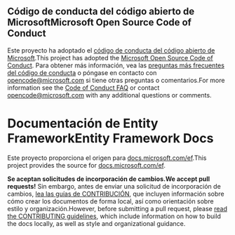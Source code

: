 ## <a name="microsoft-open-source-code-of-conduct"></a><span data-ttu-id="64041-101">Código de conducta del código abierto de Microsoft</span><span class="sxs-lookup"><span data-stu-id="64041-101">Microsoft Open Source Code of Conduct</span></span>

<span data-ttu-id="64041-102">Este proyecto ha adoptado el [código de conducta del código abierto de Microsoft](https://opensource.microsoft.com/codeofconduct/).</span><span class="sxs-lookup"><span data-stu-id="64041-102">This project has adopted the [Microsoft Open Source Code of Conduct](https://opensource.microsoft.com/codeofconduct/).</span></span>
<span data-ttu-id="64041-103">Para obtener más información, vea las [preguntas más frecuentes del código de conducta](https://opensource.microsoft.com/codeofconduct/faq/) o póngase en contacto con [opencode@microsoft.com](mailto:opencode@microsoft.com) si tiene otras preguntas o comentarios.</span><span class="sxs-lookup"><span data-stu-id="64041-103">For more information see the [Code of Conduct FAQ](https://opensource.microsoft.com/codeofconduct/faq/) or contact [opencode@microsoft.com](mailto:opencode@microsoft.com) with any additional questions or comments.</span></span>

<a name="entity-framework-docs"></a><span data-ttu-id="64041-104">Documentación de Entity Framework</span><span class="sxs-lookup"><span data-stu-id="64041-104">Entity Framework Docs</span></span>
=====================

<span data-ttu-id="64041-105">Este proyecto proporciona el origen para [docs.microsoft.com/ef](https://docs.microsoft.com/ef/).</span><span class="sxs-lookup"><span data-stu-id="64041-105">This project provides the source for [docs.microsoft.com/ef](https://docs.microsoft.com/ef/).</span></span>

<span data-ttu-id="64041-106">**Se aceptan solicitudes de incorporación de cambios.**</span><span class="sxs-lookup"><span data-stu-id="64041-106">**We accept pull requests!**</span></span> <span data-ttu-id="64041-107">Sin embargo, antes de enviar una solicitud de incorporación de cambios, [lea las guías de CONTRIBUCIÓN](CONTRIBUTING.md), que incluyen información sobre cómo crear los documentos de forma local, así como orientación sobre estilo y organización.</span><span class="sxs-lookup"><span data-stu-id="64041-107">However, before submitting a pull request, please [read the CONTRIBUTING guidelines](CONTRIBUTING.md), which include information on how to build the docs locally, as well as style and organizational guidance.</span></span>
